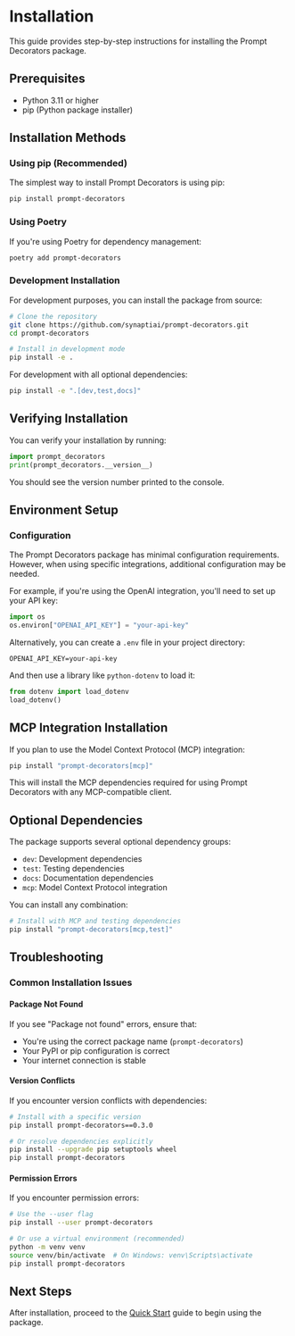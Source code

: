 # Installation

This guide provides step-by-step instructions for installing the Prompt Decorators package.

## Prerequisites

- Python 3.11 or higher
- pip (Python package installer)

## Installation Methods

### Using pip (Recommended)

The simplest way to install Prompt Decorators is using pip:

```bash
pip install prompt-decorators
```

### Using Poetry

If you're using Poetry for dependency management:

```bash
poetry add prompt-decorators
```

### Development Installation

For development purposes, you can install the package from source:

```bash
# Clone the repository
git clone https://github.com/synaptiai/prompt-decorators.git
cd prompt-decorators

# Install in development mode
pip install -e .
```

For development with all optional dependencies:

```bash
pip install -e ".[dev,test,docs]"
```

## Verifying Installation

You can verify your installation by running:

```python
import prompt_decorators
print(prompt_decorators.__version__)
```

You should see the version number printed to the console.

## Environment Setup

### Configuration

The Prompt Decorators package has minimal configuration requirements. However, when using specific integrations, additional configuration may be needed.

For example, if you're using the OpenAI integration, you'll need to set up your API key:

```python
import os
os.environ["OPENAI_API_KEY"] = "your-api-key"
```

Alternatively, you can create a `.env` file in your project directory:

```
OPENAI_API_KEY=your-api-key
```

And then use a library like `python-dotenv` to load it:

```python
from dotenv import load_dotenv
load_dotenv()
```

## MCP Integration Installation

If you plan to use the Model Context Protocol (MCP) integration:

```bash
pip install "prompt-decorators[mcp]"
```

This will install the MCP dependencies required for using Prompt Decorators with any MCP-compatible client.

## Optional Dependencies

The package supports several optional dependency groups:

- `dev`: Development dependencies
- `test`: Testing dependencies
- `docs`: Documentation dependencies
- `mcp`: Model Context Protocol integration

You can install any combination:

```bash
# Install with MCP and testing dependencies
pip install "prompt-decorators[mcp,test]"
```

## Troubleshooting

### Common Installation Issues

#### Package Not Found

If you see "Package not found" errors, ensure that:
- You're using the correct package name (`prompt-decorators`)
- Your PyPI or pip configuration is correct
- Your internet connection is stable

#### Version Conflicts

If you encounter version conflicts with dependencies:

```bash
# Install with a specific version
pip install prompt-decorators==0.3.0

# Or resolve dependencies explicitly
pip install --upgrade pip setuptools wheel
pip install prompt-decorators
```

#### Permission Errors

If you encounter permission errors:

```bash
# Use the --user flag
pip install --user prompt-decorators

# Or use a virtual environment (recommended)
python -m venv venv
source venv/bin/activate  # On Windows: venv\Scripts\activate
pip install prompt-decorators
```

## Next Steps

After installation, proceed to the [Quick Start](quickstart.md) guide to begin using the package.
